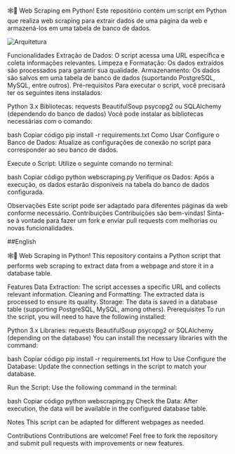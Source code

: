 🕸️🚀 Web Scraping em Python!
Este repositório contém um script em Python que realiza web scraping para extrair dados de uma página da web e armazená-los em uma tabela de banco de dados.

![Arquitetura](https://github.com/rodrigofjorge77/Wheather-Forecast-WebScraping/blob/main/arquitetura%20webscraping.png)

Funcionalidades
Extração de Dados: O script acessa uma URL específica e coleta informações relevantes.
Limpeza e Formatação: Os dados extraídos são processados para garantir sua qualidade.
Armazenamento: Os dados são salvos em uma tabela de banco de dados (suportando PostgreSQL, MySQL, entre outros).
Pré-requisitos
Para executar o script, você precisará ter os seguintes itens instalados:

Python 3.x
Bibliotecas:
requests
BeautifulSoup
psycopg2 ou SQLAlchemy (dependendo do banco de dados)
Você pode instalar as bibliotecas necessárias com o comando:

bash
Copiar código
pip install -r requirements.txt
Como Usar
Configure o Banco de Dados: Atualize as configurações de conexão no script para corresponder ao seu banco de dados.

Execute o Script: Utilize o seguinte comando no terminal:

bash
Copiar código
python webscraping.py
Verifique os Dados: Após a execução, os dados estarão disponíveis na tabela do banco de dados configurada.

Observações
Este script pode ser adaptado para diferentes páginas da web conforme necessário.
Contribuições
Contribuições são bem-vindas! Sinta-se à vontade para fazer um fork e enviar pull requests com melhorias ou novas funcionalidades.


##English

🕸️🚀 Web Scraping in Python! This repository contains a Python script that performs web scraping to extract data from a webpage and store it in a database table.

Features
Data Extraction: The script accesses a specific URL and collects relevant information.
Cleaning and Formatting: The extracted data is processed to ensure its quality.
Storage: The data is saved in a database table (supporting PostgreSQL, MySQL, among others).
Prerequisites
To run the script, you will need to have the following installed:

Python 3.x
Libraries:
requests
BeautifulSoup
psycopg2 or SQLAlchemy (depending on the database)
You can install the necessary libraries with the command:

bash
Copiar código
pip install -r requirements.txt
How to Use
Configure the Database: Update the connection settings in the script to match your database.

Run the Script: Use the following command in the terminal:

bash
Copiar código
python webscraping.py
Check the Data: After execution, the data will be available in the configured database table.

Notes
This script can be adapted for different webpages as needed.

Contributions
Contributions are welcome! Feel free to fork the repository and submit pull requests with improvements or new features.
